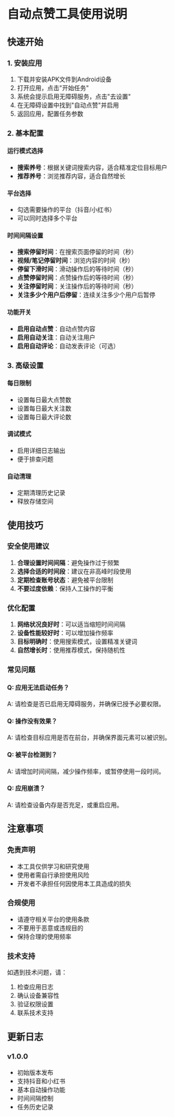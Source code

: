 # 自动点赞工具使用说明

## 快速开始

### 1. 安装应用
1. 下载并安装APK文件到Android设备
2. 打开应用，点击"开始任务"
3. 系统会提示启用无障碍服务，点击"去设置"
4. 在无障碍设置中找到"自动点赞"并启用
5. 返回应用，配置任务参数

### 2. 基本配置

#### 运行模式选择
- **搜索养号**：根据关键词搜索内容，适合精准定位目标用户
- **推荐养号**：浏览推荐内容，适合自然增长

#### 平台选择
- 勾选需要操作的平台（抖音/小红书）
- 可以同时选择多个平台

#### 时间间隔设置
- **搜索停留时间**：在搜索页面停留的时间（秒）
- **视频/笔记停留时间**：浏览内容的时间（秒）
- **停留下滑时间**：滑动操作后的等待时间（秒）
- **点赞停留时间**：点赞操作后的等待时间（秒）
- **关注停留时间**：关注操作后的等待时间（秒）
- **关注多少个用户后停留**：连续关注多少个用户后暂停

#### 功能开关
- **启用自动点赞**：自动点赞内容
- **启用自动关注**：自动关注用户
- **启用自动评论**：自动发表评论（可选）

### 3. 高级设置

#### 每日限制
- 设置每日最大点赞数
- 设置每日最大关注数
- 设置每日最大评论数

#### 调试模式
- 启用详细日志输出
- 便于排查问题

#### 自动清理
- 定期清理历史记录
- 释放存储空间

## 使用技巧

### 安全使用建议
1. **合理设置时间间隔**：避免操作过于频繁
2. **选择合适的时间段**：建议在非高峰时段使用
3. **定期检查账号状态**：避免被平台限制
4. **不要过度依赖**：保持人工操作的平衡

### 优化配置
1. **网络状况良好时**：可以适当缩短时间间隔
2. **设备性能较好时**：可以增加操作频率
3. **目标明确时**：使用搜索模式，设置精准关键词
4. **自然增长时**：使用推荐模式，保持随机性

### 常见问题

#### Q: 应用无法启动任务？
A: 请检查是否已启用无障碍服务，并确保已授予必要权限。

#### Q: 操作没有效果？
A: 请检查目标应用是否在前台，并确保界面元素可以被识别。

#### Q: 被平台检测到？
A: 请增加时间间隔，减少操作频率，或暂停使用一段时间。

#### Q: 应用崩溃？
A: 请检查设备内存是否充足，或重启应用。

## 注意事项

### 免责声明
- 本工具仅供学习和研究使用
- 使用者需自行承担使用风险
- 开发者不承担任何因使用本工具造成的损失

### 合规使用
- 请遵守相关平台的使用条款
- 不要用于恶意或违规目的
- 保持合理的使用频率

### 技术支持
如遇到技术问题，请：
1. 检查应用日志
2. 确认设备兼容性
3. 验证权限设置
4. 联系技术支持

## 更新日志

### v1.0.0
- 初始版本发布
- 支持抖音和小红书
- 基本自动操作功能
- 时间间隔控制
- 任务历史记录 
